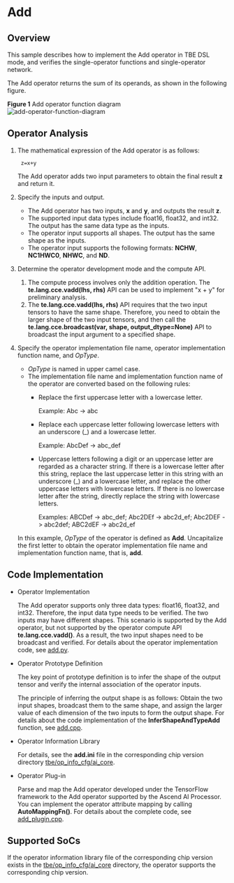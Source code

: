 # Add<a name="EN-US_TOPIC_0302083439"></a>

## Overview<a name="section690154102412"></a>

This sample describes how to implement the Add operator in TBE DSL mode, and verifies the single-operator functions and single-operator network.

The Add operator returns the sum of its operands, as shown in the following figure.

**Figure  1**  Add operator function diagram<a name="en-us_topic_0229823836_fig1134425318216"></a>  
![](figures/add-operator-function-diagram.png "add-operator-function-diagram")

## Operator Analysis<a name="section1672275111254"></a>

1.  The mathematical expression of the Add operator is as follows:

    ```
     z=x+y
    ```

    The Add operator adds two input parameters to obtain the final result  **z**  and return it.

2.  Specify the inputs and output.
    -   The Add operator has two inputs,  **x**  and  **y**, and outputs the result  **z**.
    -   The supported input data types include float16, float32, and int32. The output has the same data type as the inputs.
    -   The operator input supports all shapes. The output has the same shape as the inputs.
    -   The operator input supports the following formats:  **NCHW**,  **NC1HWC0**,  **NHWC**, and  **ND**.

3.  Determine the operator development mode and the compute API.
    1.  The compute process involves only the addition operation. The  **te.lang.cce.vadd\(lhs, rhs\)**  API can be used to implement "x + y" for preliminary analysis.
    2.  The  **te.lang.cce.vadd\(lhs, rhs\)**  API requires that the two input tensors to have the same shape. Therefore, you need to obtain the larger shape of the two input tensors, and then call the  **te.lang.cce.broadcast\(var, shape, output\_dtype=None\)**  API to broadcast the input argument to a specified shape.

4.  Specify the operator implementation file name, operator implementation function name, and  _OpType_.

    -   _OpType_  is named in upper camel case.
    -   The implementation file name and implementation function name of the operator are converted based on the following rules:
        -   Replace the first uppercase letter with a lowercase letter.

            Example: Abc -\> abc

        -   Replace each uppercase letter following lowercase letters with an underscore \(\_\) and a lowercase letter.

            Example: AbcDef -\> abc\_def

        -   Uppercase letters following a digit or an uppercase letter are regarded as a character string. If there is a lowercase letter after this string, replace the last uppercase letter in this string with an underscore \(\_\) and a lowercase letter, and replace the other uppercase letters with lowercase letters. If there is no lowercase letter after the string, directly replace the string with lowercase letters.

            Examples: ABCDef -\> abc\_def; Abc2DEf -\> abc2d\_ef; Abc2DEF -\> abc2def; ABC2dEF -\> abc2d\_ef



    In this example,  _OpType_  of the operator is defined as  **Add**. Uncapitalize the first letter to obtain the operator implementation file name and implementation function name, that is,  **add**.


## Code Implementation<a name="section781751919323"></a>

-   Operator Implementation

    The Add operator supports only three data types: float16, float32, and int32. Therefore, the input data type needs to be verified. The two inputs may have different shapes. This scenario is supported by the Add operator, but not supported by the operator compute API  **te.lang.cce.vadd\(\)**. As a result, the two input shapes need to be broadcast and verified. For details about the operator implementation code, see  [add.py](../tbe/impl/add.py).

-   Operator Prototype Definition

    The key point of prototype definition is to infer the shape of the output tensor and verify the internal association of the operator inputs.

    The principle of inferring the output shape is as follows: Obtain the two input shapes, broadcast them to the same shape, and assign the larger value of each dimension of the two inputs to form the output shape. For details about the code implementation of the  **InferShapeAndTypeAdd**  function, see  [add.cpp](../op_proto/add.cpp).

-   Operator Information Library

    For details, see the  **add.ini**  file in the corresponding chip version directory  [tbe/op\_info\_cfg/ai\_core](../tbe/op_info_cfg/ai_core).

-   Operator Plug-in

    Parse and map the Add operator developed under the TensorFlow framework to the Add operator supported by the Ascend AI Processor. You can implement the operator attribute mapping by calling  **AutoMappingFn\(\)**. For details about the complete code, see  [add\_plugin.cpp](../framework/tf_plugin/add_plugin.cpp).


## Supported SoCs<a name="section13382182116471"></a>

If the operator information library file of the corresponding chip version exists in the  [tbe/op\_info\_cfg/ai\_core](../tbe/op_info_cfg/ai_core)  directory, the operator supports the corresponding chip version.

